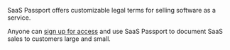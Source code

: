 SaaS Passport offers customizable legal terms for selling software as a service.

Anyone can [sign up for access](/access) and use SaaS Passport to document SaaS sales to customers large and small.

